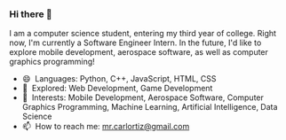 ### Hi there 👋

I am a computer science student, entering my third year of college. Right now, I'm currently a Software Engineer Intern. In the future, I'd like to explore mobile development, aerospace software, as well as computer graphics programming!

- 😄 ‎ Languages: Python, C++, JavaScript, HTML, CSS
- 🔭 ‎ Explored: Web Development, Game Development
- 🔎 ‎ Interests: Mobile Development, Aerospace Software, Computer Graphics Programming, Machine Learning, Artificial Intelligence, Data Science
- 📫 ‎ How to reach me: mr.carlortiz@gmail.com

